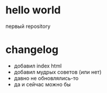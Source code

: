 # hello world

первый repository

# changelog

* добавил index html
* добавил мудрых советов (или нет)
* давно не обновлялись-то
* да и сейчас можно бы
